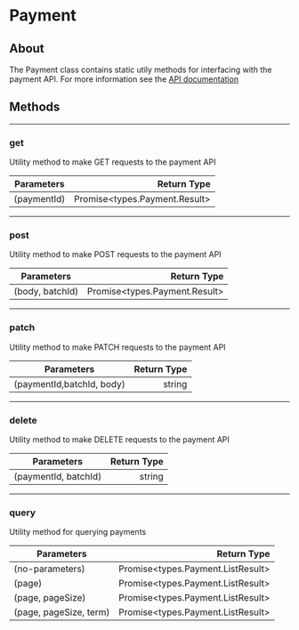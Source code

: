 # Payment

## About
The Payment class contains static utily methods for interfacing with the payment API. For more information see the [API documentation](http://docs.paymentrails.com/#payments)

## **Methods**
---
### **get**
Utility method to make GET requests to the payment API

Parameters | Return Type
--- | ---:
(paymentId) | Promise<types.Payment.Result>


---
### **post**
Utility method to make POST requests to the payment API

Parameters | Return Type
--- | ---:
(body, batchId) | Promise<types.Payment.Result>

---
### **patch**
Utility method to make PATCH requests to the payment API

Parameters | Return Type
--- | ---:
(paymentId,batchId, body) | string

---
### **delete**
Utility method to make DELETE requests to the payment API

Parameters | Return Type
--- | ---:
(paymentId, batchId) | string

---
### **query**
Utility method for querying payments

Parameters | Return Type
--- | ---:
(no-parameters) | Promise<types.Payment.ListResult>
(page) | Promise<types.Payment.ListResult>
(page, pageSize) | Promise<types.Payment.ListResult>
(page, pageSize, term) | Promise<types.Payment.ListResult>
